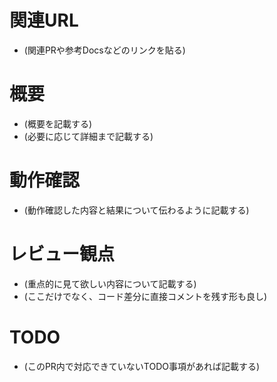 # 関連URL
- (関連PRや参考Docsなどのリンクを貼る)

# 概要
- (概要を記載する)
- (必要に応じて詳細まで記載する)

# 動作確認
- (動作確認した内容と結果について伝わるように記載する)

# レビュー観点
- (重点的に見て欲しい内容について記載する)
- (ここだけでなく、コード差分に直接コメントを残す形も良し)

# TODO
- (このPR内で対応できていないTODO事項があれば記載する)
